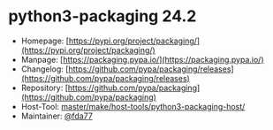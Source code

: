 # python3-packaging 24.2
 - Homepage: [https://pypi.org/project/packaging/](https://pypi.org/project/packaging/)
 - Manpage: [https://packaging.pypa.io/](https://packaging.pypa.io/)
 - Changelog: [https://github.com/pypa/packaging/releases](https://github.com/pypa/packaging/releases)
 - Repository: [https://github.com/pypa/packaging](https://github.com/pypa/packaging)
 - Host-Tool: [master/make/host-tools/python3-packaging-host/](https://github.com/Freetz-NG/freetz-ng/tree/master/make/host-tools/python3-packaging-host/)
 - Maintainer: [@fda77](https://github.com/fda77)

